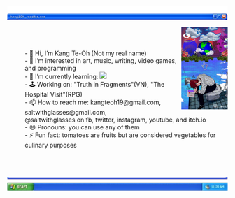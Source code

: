 <img src="readme header.png" style="max-width: 100%;" alt="kang1Oh_readMe.exe" />
<div align="center">
  <dd>
    <dl>
      <dd>
        <img src="intro.gif" alt="Man breaking down from being stuck inside the internet" width="25%" align="right"/>
      </dd>
    </dl>
  </dd>
</div>

<dl>
  <dd>
    <p>
      <br>
      <br>
      <br />- 👋 Hi, I’m Kang Te-Oh (Not my real name)
      <br />- 👀 I’m interested in art, music, writing, video games, and programming
      <br />- 🌱 I’m currently learning: 
        <a href="https://skillicons.dev">
          <img src="https://skillicons.dev/icons?i=java,mysql,html,css,php,figma,blender,godot,unreal" />
        </a>
      <br />- 🕹️ Working on: "Truth in Fragments"(VN), "The Hospital Visit"(RPG)
      <br />- 📫 How to reach me: kangteoh19@gmail.com, saltwithglasses@gmail.com, 
      <br />      @saltwithglasses on fb, twitter, instagram, youtube, and itch.io
      <br />- 😄 Pronouns: you can use any of them
      <br />- ⚡ Fun fact: tomatoes are fruits but are considered vegetables for culinary purposes
    </p>
  </dd>
</dl>



<div align="center">
  <br/>
  <br/>
  <br/>
  <img src="readme footer.png" style="max-width: 100%;" alt="windows XP toolbar" />
</div>
<!---
kang1Oh/kang1Oh is a ✨ special ✨ repository because its `README.md` (this file) appears on your GitHub profile.
You can click the Preview link to take a look at your changes.
--->
